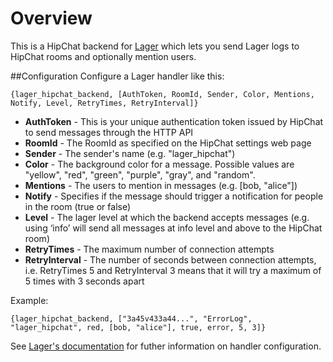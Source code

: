 Overview
============

This is a HipChat backend for [Lager](https://github.com/basho/lager) which lets you send Lager logs to HipChat rooms and optionally mention users.

##Configuration
Configure a Lager handler like this:

	{lager_hipchat_backend, [AuthToken, RoomId, Sender, Color, Mentions, Notify, Level, RetryTimes, RetryInterval]}
	
* __AuthToken__ - This is your unique authentication token issued by HipChat to send messages through the HTTP API
* __RoomId__ - The RoomId as specified on the HipChat settings web page
* __Sender__ - The sender's name (e.g. "lager_hipchat")
* __Color__ - The background color for a message. Possible values are "yellow", "red", "green", "purple", "gray", and "random".
* __Mentions__ - The users to mention in messages (e.g. [bob, "alice"])
* __Notify__ - Specifies if the message should trigger a notification for people in the room (true or false)
* __Level__ - The lager level at which the backend accepts messages (e.g. using ‘info’ will send all messages at info level and above to the HipChat room)
* __RetryTimes__ - The maximum number of connection attempts
* __RetryInterval__ - The number of seconds between connection attempts, i.e. RetryTimes 5 and RetryInterval 3 means that it will try a maximum of 5 times with 3 seconds apart

Example:

	{lager_hipchat_backend, ["3a45v433a44...", "ErrorLog", "lager_hipchat", red, [bob, "alice"], true, error, 5, 3]}

See [Lager's documentation](https://github.com/basho/lager/blob/master/README.org#configuration) for futher information on handler configuration.
